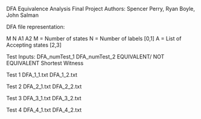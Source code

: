 DFA Equivalence Analysis Final Project
Authors: Spencer Perry, Ryan Boyle, John Salman

DFA file representation:

  M N A1 A2        M = Number of states  N = Number of labels
  [0,1]                   A = List of Accepting states
  [2,3]                     
  




Test Inputs:
  DFA_numTest_1
  DFA_numTest_2
  EQUIVALENT/ NOT EQUIVALENT
  Shortest Witness


  Test 1
DFA_1_1.txt
DFA_1_2.txt


  Test 2
DFA_2_1.txt
DFA_2_2.txt


  Test 3
DFA_3_1.txt
DFA_3_2.txt  


  Test 4
DFA_4_1.txt
DFA_4_2.txt
